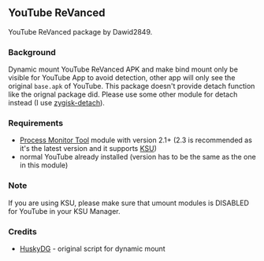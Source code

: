 ## YouTube ReVanced

YouTube ReVanced package by Dawid2849.

### Background

Dynamic mount YouTube ReVanced APK and make bind mount only be visible for YouTube App to avoid detection, other app will only see the original `base.apk` of YouTube.
This package doesn't provide detach function like the orignal package did. Please use some other module for detach instead (I use [zygisk-detach](https://github.com/j-hc/zygisk-detach)).

### Requirements

- [Process Monitor Tool](https://github.com/HuskyDG/magic_proc_monitor) module with version 2.1+ (2.3 is recommended as it's the latest version and it supports [KSU](https://github.com/tiann/KernelSU))
- normal YouTube already installed (version has to be the same as the one in this module)

### Note

If you are using KSU, please make sure that umount modules is DISABLED for YouTube in your KSU Manager.

### Credits

- [HuskyDG](https://github.com/HuskyDG/) - original script for dynamic mount
